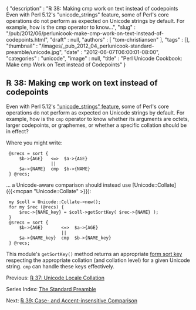 {
   "description" : "℞ 38: Making cmp work on text instead of codepoints Even with Perl 5.12's \"unicode_strings\" feature, some of Perl's core operations do not perform as expected on Unicode strings by default. For example, how is the cmp operator to know...",
   "slug" : "/pub/2012/06/perlunicook-make-cmp-work-on-text-instead-of-codepoints.html",
   "draft" : null,
   "authors" : [
      "tom-christiansen"
   ],
   "tags" : [],
   "thumbnail" : "/images/_pub_2012_04_perlunicook-standard-preamble/unicode.jpg",
   "date" : "2012-06-07T06:00:01-08:00",
   "categories" : "unicode",
   "image" : null,
   "title" : "Perl Unicode Cookbook: Make cmp Work on Text instead of Codepoints"
}



℞ 38: Making `cmp` work on text instead of codepoints
-----------------------------------------------------

Even with Perl 5.12's ["unicode\_strings" feature](http://perldoc.perl.org/feature.html#The-%27unicode_strings%27-feature), some of Perl's core operations do not perform as expected on Unicode strings by default. For example, how is the `cmp` operator to know whether its arguments are octets, larger codepoints, or graphemes, or whether a specific collation should be in effect?

Where you might write:

     @srecs = sort {
         $b->{AGE}   <=>  $a->{AGE}
                     ||
         $a->{NAME}  cmp  $b->{NAME}
     } @recs;

... a Unicode-aware comparison should instead use [Unicode::Collate]({{<mcpan "Unicode::Collate" >}}):

     my $coll = Unicode::Collate->new();
     for my $rec (@recs) {
         $rec->{NAME_key} = $coll->getSortKey( $rec->{NAME} );
     }
     @srecs = sort {
         $b->{AGE}       <=>  $a->{AGE}
                         ||
         $a->{NAME_key}  cmp  $b->{NAME_key}
     } @recs;

This module's `getSortKey()` method returns an appropriate [form sort key](http://www.unicode.org/reports/tr10/#Step_3) respecting the appropriate collation (and collation level) for a given Unicode string. `cmp` can handle these keys effectively.

Previous: [℞ 37: Unicode Locale Collation](/pub/2012/06/perlunicook-unicode-locale-collation.html)

Series Index: [The Standard Preamble](/pub/2012/04/perlunicook-standard-preamble.html)

Next: [℞ 39: Case- and Accent-insensitive Comparison](/pub/2012/06/perlunicook-case--and-accent-insensitive-comparison.html)
